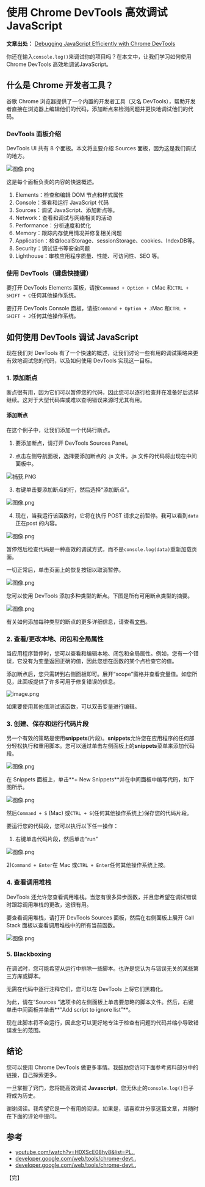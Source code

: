 # 使用 Chrome DevTools 高效调试 JavaScript

**文章出处：** [Debugging JavaScript Efficiently with Chrome DevTools](https://lo-victoria.com/debugging-javascript-efficiently-with-chrome-devtools)

你还在输入`console.log()`来调试你的项目吗？在本文中，让我们学习如何使用 Chrome DevTools 高效地调试JavaScript。

## 什么是 Chrome 开发者工具？

谷歌 Chrome 浏览器提供了一个内置的开发者工具（又名 DevTools），帮助开发者直接在浏览器上编辑他们的代码，添加断点来检测问题并更快地调试他们的代码。

### DevTools 面板介绍

DevTools UI 共有 8 个面板。本文将主要介绍 Sources 面板，因为这是我们调试的地方。

![图像.png](https://cdn.hashnode.com/res/hashnode/image/upload/v1616477191722/b0YeepqBL.png?auto=compress)

这是每个面板负责的内容的快速概述。

1. Elements：检查和编辑 DOM 节点和样式属性
2. Console：查看和运行 JavaScript 代码
3. Sources：调试 JavaScript、添加断点等。
4. Network：查看和调试与网络相关的活动
5. Performance：分析速度和优化
6. Memory：跟踪内存使用情况并修复相关问题
7. Application：检查localStorage、sessionStorage、cookies、IndexDB等。
8. Security：调试证书等安全问题
9. Lighthouse：审核应用程序质量、性能、可访问性、SEO 等。

### 使用 DevTools（键盘快捷键）

要打开 DevTools Elements 面板，请按`Command + Option + C`Mac 和`CTRL + SHIFT + C`任何其他操作系统。

要打开 DevTools Console 面板，请按`Command + Option + J`Mac 和`CTRL + SHIFT + J`任何其他操作系统。

## 如何使用 DevTools 调试 JavaScript

现在我们对 DevTools 有了一个快速的概述，让我们讨论一些有用的调试策略来更有效地调试您的代码，以及如何使用 DevTools 实现这一目标。

### 1. 添加断点

断点很有用，因为它们可以暂停您的代码，因此您可以逐行检查并在准备好后选择继续。这对于大型代码库或难以查明错误来源时尤其有用。

#### 添加断点

在这个例子中，让我们添加一个代码行断点。

1) 要添加断点，请打开 DevTools Sources Panel。

2) 点击左侧导航面板，选择要添加断点的 .js 文件。.js 文件的代码将出现在中间面板中。

![捕获.PNG](https://cdn.hashnode.com/res/hashnode/image/upload/v1616488504562/hhxbyNsul.png?auto=compress)

3) 右键单击要添加断点的行，然后选择“添加断点”。

![图像.png](https://cdn.hashnode.com/res/hashnode/image/upload/v1616489474357/hWeIILJwj.png?auto=compress)

4) 现在，当我运行该函数时，它将在执行 POST 请求之前暂停。我可以看到`data`正在post 的内容。

![图像.png](https://cdn.hashnode.com/res/hashnode/image/upload/v1616489703683/daDoMukjV.png?auto=compress)

暂停然后检查代码是一种高效的调试方式，而不是`console.log(data)`重新加载页面。

一切正常后，单击页面上的恢复按钮以取消暂停。

![图像.png](https://cdn.hashnode.com/res/hashnode/image/upload/v1616489902697/cEzaC8n5r.png?auto=compress)

您可以使用 DevTools 添加多种类型的断点。下图是所有可用断点类型的摘要。

![图像.png](https://cdn.hashnode.com/res/hashnode/image/upload/v1616485987682/0yJcG4QMu.png?auto=compress)

有关如何添加每种类型的断点的更多详细信息，请查看[文档](https://developers.google.com/web/tools/chrome-devtools/javascript/breakpoints)。

### 2. 查看/更改本地、闭包和全局属性

当应用程序暂停时，您可以查看和编辑本地、闭包和全局属性。例如，您有一个错误，它没有为变量返回正确的值，因此您想在函数的某个点检查它的值。

添加断点后，您只需转到右侧面板即可。展开“scope”窗格并查看变量值。如您所见，此面板提供了许多可用于修复错误的信息。

![image.png](https://cdn.hashnode.com/res/hashnode/image/upload/v1616490450627/imwmQpM4k.png?auto=compress)

如果要使用其他值测试该函数，可以双击变量进行编辑。

### 3. 创建、保存和运行代码片段

另一个有效的策略是使用**snippets**(片段)。**snippets**允许您在应用程序的任何部分轻松执行和重用脚本。您可以通过单击左侧面板上的**snippets**菜单来添加代码段。

![图像.png](https://cdn.hashnode.com/res/hashnode/image/upload/v1616491990762/xK0UDbZ_5.png?auto=compress)

在 Snippets 面板上，单击**+ New Snippets**并在中间面板中编写代码，如下图所示。

![图像.png](https://cdn.hashnode.com/res/hashnode/image/upload/v1616492150166/pSzP9xC7K.png?auto=compress)

然后`Command + S` (Mac) 或`CTRL + S`(任何其他操作系统上)保存您的代码片段。

要运行您的代码段，您可以执行以下任一操作：

1) 右键单击代码片段，然后单击“run”

![图像.png](https://cdn.hashnode.com/res/hashnode/image/upload/v1616499087193/8YhJWZ3lp.png?auto=compress)

2)`Command + Enter`在 Mac 或`CTRL + Enter`任何其他操作系统上按。

### 4. 查看调用堆栈

DevTools 还允许您查看调用堆栈。当您有很多异步函数，并且您希望在调试错误时跟踪调用堆栈的更改，这很有用。

要查看调用堆栈，请打开 DevTools Sources 面板，然后在右侧面板上展开 Call Stack 面板以查看调用堆栈中的所有当前函数。

![图像.png](https://cdn.hashnode.com/res/hashnode/image/upload/v1616502478418/48LjA8Ubh.png?auto=compress)

### 5. Blackboxing

在调试时，您可能希望从运行中排除一些脚本。也许是您认为与错误无关的某些第三方库或脚本。

无需在代码中逐行注释它们，您可以在 DevTools 上将它们黑箱化。

为此，请在“Sources ”选项卡的左侧面板上单击要忽略的脚本文件。然后，右键单击中间面板并单击**“Add script to ignore list”**。

现在此脚本将不会运行，因此您可以更好地专注于检查有问题的代码并缩小导致错误发生的范围。

## 结论

您可以使用 Chrome DevTools 做更多事情。我鼓励您访问下面参考资料部分中的链接，自己探索更多。

一旦掌握了窍门，您将能高效调试 **Javascript**，您无休止的`console.log()`日子将成为历史。

谢谢阅读。我希望它是一个有用的阅读。如果是，请喜欢并分享这篇文章，并随时在下面的评论中提问。



## 参考

- [youtube.com/watch?v=H0XScE08hy8&list=PL..](https://www.youtube.com/watch?v=H0XScE08hy8&list=PLNYkxOF6rcIC74v_mCLUXbjj7Ng7oTAPE&index=1)
- [developer.google.com/web/tools/chrome-devt..](https://developers.google.com/web/tools/chrome-devtools/javascript)
- [developer.google.com/web/tools/chrome-devt..](https://developers.google.com/web/tools/chrome-devtools/javascript/reference)



【完】
